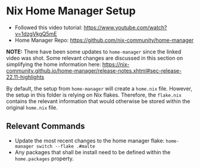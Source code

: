 # Nix Home Manager Setup

- Followed this video tutorial: https://www.youtube.com/watch?v=1dzgVkgQ5mE
- Home Manager Repo: https://github.com/nix-community/home-manager

**NOTE:** There have been some updates to `home-manager` since the linked video was shot.
Some relevant changes are discussed in this section on simplifying the home information here:
https://nix-community.github.io/home-manager/release-notes.xhtml#sec-release-22.11-highlights

By default, the setup from `home-manager` will create a `home.nix` file.
However, the setup in this folder is relying on Nix flakes.
Therefore, the `flake.nix` contains the relevant information that would otherwise be stored within the original `home.nix` file.

## Relevant Commands

- Update the most recent changes to the home manager flake: `home-manager switch --flake .#malte`
- Any packages that shall be install need to be defined within the `home.packages` property.

